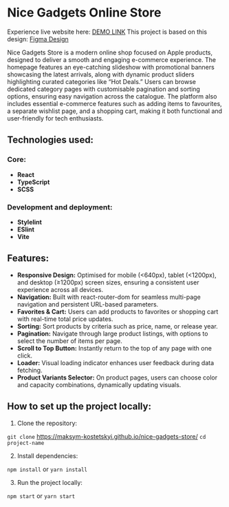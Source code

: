# Nice Gadgets Online Store

Experience live website here: [DEMO LINK](https://maksym-kostetskyi.github.io/nice-gadgets-store/)
This project is based on this design: [Figma Design](https://www.figma.com/design/xMK2Dy0mfBbJJSNctmOuLW/Phone-catalog--V2--Rounded-Style-1?node-id=0-1&p=f&t=yoqiV9feph2PkNjN-0/)

Nice Gadgets Store is a modern online shop focused on Apple products, designed to deliver a smooth and engaging e-commerce experience. The homepage features an eye-catching slideshow with promotional banners showcasing the latest arrivals, along with dynamic product sliders highlighting curated categories like “Hot Deals.” Users can browse dedicated category pages with customisable pagination and sorting options, ensuring easy navigation across the catalogue. The platform also includes essential e-commerce features such as adding items to favourites, a separate wishlist page, and a shopping cart, making it both functional and user-friendly for tech enthusiasts.

## Technologies used:

### Core:

* **React**
* **TypeScript**
* **SCSS**

### Development and deployment:

* **Stylelint**
* **ESlint**
* **Vite**

## Features:

* **Responsive Design:** Optimised for mobile (<640px), tablet (<1200px), and desktop (≥1200px) screen sizes, ensuring a consistent user experience across all devices.
* **Navigation:** Built with react-router-dom for seamless multi-page navigation and persistent URL-based parameters.
* **Favorites & Cart:** Users can add products to favorites or shopping cart with real-time total price updates.
* **Sorting:** Sort products by criteria such as price, name, or release year.
* **Pagination:** Navigate through large product listings, with options to select the number of items per page.
* **Scroll to Top Button:** Instantly return to the top of any page with one click.
* **Loader:** Visual loading indicator enhances user feedback during data fetching.
* **Product Variants Selector:** On product pages, users can choose color and capacity combinations, dynamically updating visuals.

## How to set up the project locally:

1. Clone the repository:

`git clone` https://maksym-kostetskyi.github.io/nice-gadgets-store/ `cd project-name`

2. Install dependencies:

`npm install`
or
`yarn install`

3. Run the project locally:

`npm start`
or
`yarn start`

